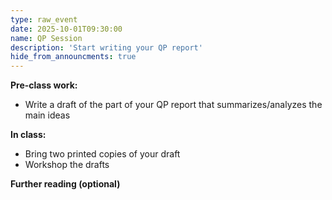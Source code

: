 ```yaml
---
type: raw_event
date: 2025-10-01T09:30:00
name: QP Session
description: 'Start writing your QP report'
hide_from_announcments: true
---
```


**Pre-class work:**

* Write a draft of the part of your QP report that summarizes/analyzes the main ideas


**In class:**

* Bring two printed copies of your draft
* Workshop the drafts


**Further reading (optional)**

